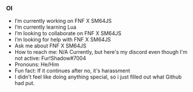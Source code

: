 ### OI

- I’m currently working on FNF X SM64JS
- I’m currently learning Lua
- I’m looking to collaborate on FNF X SM64JS
- I’m looking for help with FNF X SM64JS
- Ask me about FNF X SM64JS
- How to reach me: N/A Currently, but here's my discord even though I'm not active: Fur!Shadow#7004 
- Pronouns: He/Him
- Fun fact: If it continues after no, it's harassment
- I didn't feel like doing anything special, so i just filled out what Github had put.
